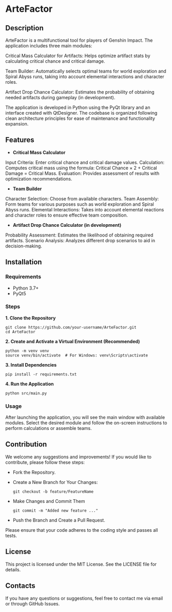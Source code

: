 ArteFactor
==========

Description
----------

ArteFactor is a multifunctional tool for players of Genshin Impact. The application includes three main modules:

Critical Mass Calculator for Artifacts: Helps optimize artifact stats by calculating critical chance and critical damage.

Team Builder: Automatically selects optimal teams for world exploration and Spiral Abyss runs, taking into account elemental interactions and character roles.

Artifact Drop Chance Calculator: Estimates the probability of obtaining needed artifacts during gameplay (in development).

The application is developed in Python using the PyQt library and an interface created with QtDesigner. The codebase is organized following clean architecture principles for ease of maintenance and functionality expansion.

Features
----------

- **Critical Mass Calculator**

Input Criteria: Enter critical chance and critical damage values.
Calculation: Computes critical mass using the formula: Critical Chance × 2 + Critical Damage = Critical Mass.
Evaluation: Provides assessment of results with optimization recommendations.

- **Team Builder**

Character Selection: Choose from available characters.
Team Assembly: Form teams for various purposes such as world exploration and Spiral Abyss runs.
Elemental Interactions: Takes into account elemental reactions and character roles to ensure effective team composition.

- **Artifact Drop Chance Calculator (in development)**

Probability Assessment: Estimates the likelihood of obtaining required artifacts.
Scenario Analysis: Analyzes different drop scenarios to aid in decision-making.

Installation
-----------

### Requirements
- Python 3.7+
- PyQt5

### Steps
**1. Clone the Repository**
  ```
  git clone https://github.com/your-username/ArteFactor.git
  cd ArteFactor
  ```

**2. Create and Activate a Virtual Environment (Recommended)**
  ```
  python -m venv venv
  source venv/bin/activate  # For Windows: venv\Scripts\activate
  ```
  
**3. Install Dependencies**
  ```
  pip install -r requirements.txt
  ```
  
**4. Run the Application**
  ```
  python src/main.py
  ```
  
### Usage
After launching the application, you will see the main window with available modules.
Select the desired module and follow the on-screen instructions to perform calculations or assemble teams.

Contribution
-------
We welcome any suggestions and improvements! If you would like to contribute, please follow these steps:

- Fork the Repository.

- Create a New Branch for Your Changes:
  ```
  git checkout -b feature/FeatureName
  ```
  
- Make Changes and Commit Them
  ```
  git commit -m "Added new feature ..."
  ```
  
- Push the Branch and Create a Pull Request.

Please ensure that your code adheres to the coding style and passes all tests.

License
-------
This project is licensed under the MIT License. See the LICENSE file for details.

Contacts
-------
If you have any questions or suggestions, feel free to contact me via email or through GitHub Issues.


